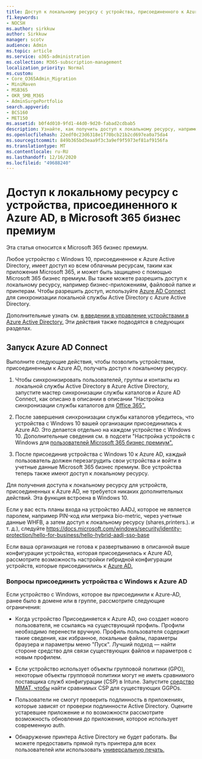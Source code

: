 ```yaml
---
title: Доступ к локальному ресурсу с устройства, присоединенного к Azure AD, в Microsoft 365 бизнес
f1.keywords:
- NOCSH
ms.author: sirkkuw
author: Sirkkuw
manager: scotv
audience: Admin
ms.topic: article
ms.service: o365-administration
ms.collection: M365-subscription-management
localization_priority: Normal
ms.custom:
- Core_O365Admin_Migration
- MiniMaven
- MSB365
- OKR_SMB_M365
- AdminSurgePortfolio
search.appverid:
- BCS160
- MET150
ms.assetid: b0f4d010-9fd1-44d0-9d20-fabad2cdbab5
description: Узнайте, как получить доступ к локальному ресурсу, например к бизнес-приложениям, файловой папке и принтерам с устройства с Windows 10, присоединенного к Azure Active Directory.
ms.openlocfilehash: 22edf0c23d6318e1f70bcb21b2cd697ea0a75da4
ms.sourcegitcommit: 849b365bd3eaa9f3c3a9ef9f5973ef81af9156fa
ms.translationtype: MT
ms.contentlocale: ru-RU
ms.lasthandoff: 12/16/2020
ms.locfileid: "49688240"
---
```

# <a name="access-on-premises-resources-from-an-azure-ad-joined-device-in-microsoft-365-business-premium"></a>Доступ к локальному ресурсу с устройства, присоединенного к Azure AD, в Microsoft 365 бизнес премиум

Эта статья относится к Microsoft 365 бизнес премиум.

Любое устройство с Windows 10, присоединенное к Azure Active Directory, имеет доступ ко всем облачным ресурсам, таким как приложения Microsoft 365, и может быть защищено с помощью Microsoft 365 бизнес премиум. Вы также можете разрешить доступ к локальному ресурсу, например бизнес-приложениям, файловой папке и принтерам. Чтобы разрешить доступ, используйте [Azure AD Connect](https://docs.microsoft.com/azure/active-directory/connect/active-directory-aadconnect) для синхронизации локальной службы Active Directory с Azure Active Directory. 

Дополнительные узнать см. [в введении в управление устройствами в Azure Active Directory.](https://docs.microsoft.com/azure/active-directory/device-management-introduction)
Эти действия также подводятся в следующих разделах.
 
## <a name="run-azure-ad-connect"></a>Запуск Azure AD Connect

Выполните следующие действия, чтобы позволить устройствам, присоединенным к Azure AD, получать доступ к локальному ресурсу.
  
1. Чтобы синхронизировать пользователей, группы и контакты из локальной службы Active Directory в Azure Active Directory, запустите мастер синхронизации службы каталогов и Azure AD Connect, как описано в описании в описании "Настройка синхронизации службы каталогов для [Office 365".](https://docs.microsoft.com/microsoft-365/enterprise/set-up-directory-synchronization)
    
2. После завершения синхронизации службы каталогов убедитесь, что устройства с Windows 10 вашей организации присоединились к Azure AD. Это делается отдельно на каждом устройстве с Windows 10. Дополнительные сведения см. в подсети "Настройка устройств с Windows для [пользователей Microsoft 365 бизнес премиум".](set-up-windows-devices.md) 
    
3. После присоединив устройства с Windows 10 к Azure AD, каждый пользователь должен перезагрудить свои устройства и войти в учетные данные Microsoft 365 бизнес премиум. Все устройства теперь также имеют доступ к локальному ресурсу.
    
Для получения доступа к локальному ресурсу для устройств, присоединенных к Azure AD, не требуется никаких дополнительных действий. Эта функция встроена в Windows 10. 

Если у вас есть планы входа на устройство AADJ, которое не является паролем, например PIN-код или метрика bio-metric, через учетные данные WHFB, а затем доступ к локальному ресурсу (shares,printers.). и т. д.), следуйте https://docs.microsoft.com/windows/security/identity-protection/hello-for-business/hello-hybrid-aadj-sso-base
  
Если ваша организация не готова к развертыванию в описанной выше конфигурации устройства, которая присоединилась к Azure AD, рассмотрите возможность настройки гибридной конфигурации устройств, которые присоединились к [Azure AD.](manage-windows-devices.md)
  
### <a name="considerations-when-you-join-windows-devices-to-azure-ad"></a>Вопросы присоединить устройства с Windows к Azure AD

Если устройство с Windows, которое вы присоединили к Azure-AD, ранее было в домене или в группе, рассмотрите следующие ограничения:
  
- Когда устройство Присоединяется к Azure AD, оно создает нового пользователя, не ссылаясь на существующий профиль. Профили необходимо перенести вручную. Профиль пользователя содержит такие сведения, как избранное, локальные файлы, параметры браузера и параметры меню "Пуск". Лучший подход — найти стороне средство для связи существующих файлов и параметров с новым профилем.

- Если устройство использует объекты групповой политики (GPO), некоторые [](https://docs.microsoft.com/windows/configuration/provisioning-packages/how-it-pros-can-use-configuration-service-providers) объекты групповой политики могут не иметь сравнимого поставщика служб конфигурации (CSP) в Intune. Запустите [средство MMAT, чтобы](https://www.microsoft.com/download/details.aspx?id=45520) найти сравнимых CSP для существующих GGPOs.

- Пользователи не смогут проверить подлинность в приложениях, которые зависят от проверки подлинности Active Directory. Оцените устаревшее приложение и по возможности рассмотрите возможность обновления до приложения, которое использует современную auth.

- Обнаружение принтера Active Directory не будет работать. Вы можете предоставить прямой путь принтера для всех пользователей или использовать [универсальную печать.](https://aka.ms/UPDocs)
